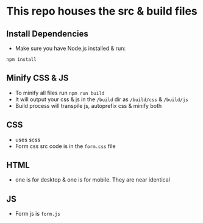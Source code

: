 # This repo houses the src & build files

## Install Dependencies

- Make sure you have Node.js installed & run:

```
npm install
```

## Minify CSS & JS

- To minify all files run `npm run build`
- It will output your css & js in the `/build` dir as `/build/css` & `/build/js`
- Build process will transpile js, autoprefix css & minify both

## CSS

- uses scss
- Form css src code is in the `form.css` file

## HTML

- one is for desktop & one is for mobile. They are near identical

## JS

- Form js is `form.js`